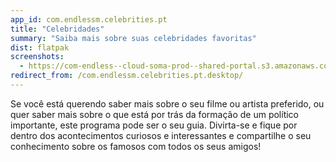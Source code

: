 ```yaml
---
app_id: com.endlessm.celebrities.pt
title: "Celebridades"
summary: "Saiba mais sobre suas celebridades favoritas"
dist: flatpak
screenshots:
  - https://com-endless--cloud-soma-prod--shared-portal.s3.amazonaws.com/apps.254.screenshots.637a60fd-c516-41fc-9e99-b9e517b85ff1_201810181941885252.png
redirect_from: /com.endlessm.celebrities.pt.desktop/
---
```


<p>Se você está querendo saber mais sobre o seu filme ou artista preferido, ou quer saber mais sobre o que está por trás da formação de um político importante, este programa pode ser o seu guia. Divirta-se e fique por dentro dos acontecimentos curiosos e interessantes e compartilhe o seu conhecimento sobre os famosos com todos os seus amigos!</p>